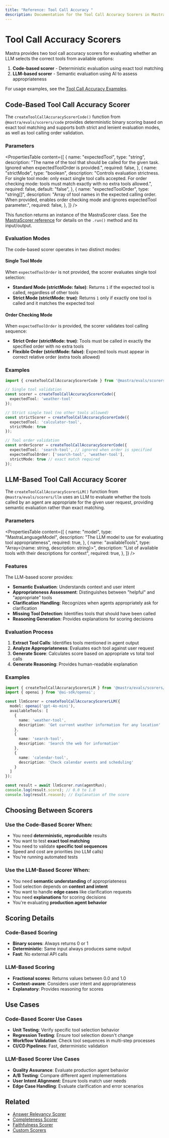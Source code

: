 ```yaml
---
title: "Reference: Tool Call Accuracy "
description: Documentation for the Tool Call Accuracy Scorers in Mastra, which evaluate whether LLM outputs call the correct tools from available options.
---
```


# Tool Call Accuracy Scorers

Mastra provides two tool call accuracy scorers for evaluating whether an LLM selects the correct tools from available options:

1. **Code-based scorer** - Deterministic evaluation using exact tool matching
2. **LLM-based scorer** - Semantic evaluation using AI to assess appropriateness

For usage examples, see the [Tool Call Accuracy Examples](/examples/scorers/tool-call-accuracy).

## Code-Based Tool Call Accuracy Scorer

The `createToolCallAccuracyScorerCode()` function from `@mastra/evals/scorers/code` provides deterministic binary scoring based on exact tool matching and supports both strict and lenient evaluation modes, as well as tool calling order validation.

### Parameters

<PropertiesTable
  content={[
    {
      name: "expectedTool",
      type: "string",
      description: "The name of the tool that should be called for the given task. Ignored when expectedToolOrder is provided.",
      required: false,
    },
    {
      name: "strictMode",
      type: "boolean",
      description: "Controls evaluation strictness. For single tool mode: only exact single tool calls accepted. For order checking mode: tools must match exactly with no extra tools allowed.",
      required: false,
      default: "false",
    },
    {
      name: "expectedToolOrder",
      type: "string[]",
      description: "Array of tool names in the expected calling order. When provided, enables order checking mode and ignores expectedTool parameter.",
      required: false,
    },
  ]}
/>

This function returns an instance of the MastraScorer class. See the [MastraScorer reference](./mastra-scorer) for details on the `.run()` method and its input/output.

### Evaluation Modes

The code-based scorer operates in two distinct modes:

#### Single Tool Mode

When `expectedToolOrder` is not provided, the scorer evaluates single tool selection:

- **Standard Mode (strictMode: false)**: Returns `1` if the expected tool is called, regardless of other tools
- **Strict Mode (strictMode: true)**: Returns `1` only if exactly one tool is called and it matches the expected tool

#### Order Checking Mode

When `expectedToolOrder` is provided, the scorer validates tool calling sequence:

- **Strict Order (strictMode: true)**: Tools must be called in exactly the specified order with no extra tools
- **Flexible Order (strictMode: false)**: Expected tools must appear in correct relative order (extra tools allowed)

### Examples

```typescript
import { createToolCallAccuracyScorerCode } from '@mastra/evals/scorers/code';

// Single tool validation
const scorer = createToolCallAccuracyScorerCode({
  expectedTool: 'weather-tool'
});

// Strict single tool (no other tools allowed)
const strictScorer = createToolCallAccuracyScorerCode({
  expectedTool: 'calculator-tool',
  strictMode: true
});

// Tool order validation
const orderScorer = createToolCallAccuracyScorerCode({
  expectedTool: 'search-tool', // ignored when order is specified
  expectedToolOrder: ['search-tool', 'weather-tool'],
  strictMode: true // exact match required
});
```

## LLM-Based Tool Call Accuracy Scorer

The `createToolCallAccuracyScorerLLM()` function from `@mastra/evals/scorers/llm` uses an LLM to evaluate whether the tools called by an agent are appropriate for the given user request, providing semantic evaluation rather than exact matching.

### Parameters

<PropertiesTable
  content={[
    {
      name: "model",
      type: "MastraLanguageModel",
      description: "The LLM model to use for evaluating tool appropriateness",
      required: true,
    },
    {
      name: "availableTools",
      type: "Array<{name: string, description: string}>",
      description: "List of available tools with their descriptions for context",
      required: true,
    },
  ]}
/>

### Features

The LLM-based scorer provides:

- **Semantic Evaluation**: Understands context and user intent
- **Appropriateness Assessment**: Distinguishes between "helpful" and "appropriate" tools
- **Clarification Handling**: Recognizes when agents appropriately ask for clarification
- **Missing Tool Detection**: Identifies tools that should have been called
- **Reasoning Generation**: Provides explanations for scoring decisions

### Evaluation Process

1. **Extract Tool Calls**: Identifies tools mentioned in agent output
2. **Analyze Appropriateness**: Evaluates each tool against user request
3. **Generate Score**: Calculates score based on appropriate vs total tool calls
4. **Generate Reasoning**: Provides human-readable explanation

### Examples

```typescript
import { createToolCallAccuracyScorerLLM } from '@mastra/evals/scorers/llm';
import { openai } from '@ai-sdk/openai';

const llmScorer = createToolCallAccuracyScorerLLM({
  model: openai('gpt-4o-mini'),
  availableTools: [
    {
      name: 'weather-tool',
      description: 'Get current weather information for any location'
    },
    {
      name: 'search-tool',
      description: 'Search the web for information'
    },
    {
      name: 'calendar-tool',
      description: 'Check calendar events and scheduling'
    }
  ]
});

const result = await llmScorer.run(agentRun);
console.log(result.score); // 0.0 to 1.0
console.log(result.reason); // Explanation of the score
```

## Choosing Between Scorers

### Use the Code-Based Scorer When:

- You need **deterministic, reproducible** results
- You want to test **exact tool matching**
- You need to validate **specific tool sequences**
- Speed and cost are priorities (no LLM calls)
- You're running automated tests

### Use the LLM-Based Scorer When:

- You need **semantic understanding** of appropriateness
- Tool selection depends on **context and intent**
- You want to handle **edge cases** like clarification requests
- You need **explanations** for scoring decisions
- You're evaluating **production agent behavior**

## Scoring Details

### Code-Based Scoring

- **Binary scores**: Always returns 0 or 1
- **Deterministic**: Same input always produces same output
- **Fast**: No external API calls

### LLM-Based Scoring

- **Fractional scores**: Returns values between 0.0 and 1.0
- **Context-aware**: Considers user intent and appropriateness
- **Explanatory**: Provides reasoning for scores

## Use Cases

### Code-Based Scorer Use Cases

- **Unit Testing**: Verify specific tool selection behavior
- **Regression Testing**: Ensure tool selection doesn't change
- **Workflow Validation**: Check tool sequences in multi-step processes
- **CI/CD Pipelines**: Fast, deterministic validation

### LLM-Based Scorer Use Cases

- **Quality Assurance**: Evaluate production agent behavior
- **A/B Testing**: Compare different agent implementations
- **User Intent Alignment**: Ensure tools match user needs
- **Edge Case Handling**: Evaluate clarification and error scenarios

## Related

- [Answer Relevancy Scorer](./answer-relevancy)
- [Completeness Scorer](./completeness)
- [Faithfulness Scorer](./faithfulness)
- [Custom Scorers](/docs/scorers/custom-scorers)
